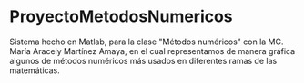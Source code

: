 # ProyectoMetodosNumericos
Sistema hecho en Matlab, para la clase "Métodos numéricos" con la MC. María Aracely Martínez Amaya, en el cual representamos de manera gráfica algunos de métodos numéricos más usados en diferentes ramas de las matemáticas. 
